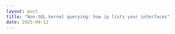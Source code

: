 ```yaml
---
layout: post
title: "Non-SQL kernel querying: how ip lists your interfaces"
date: 2025-09-12
---
```


